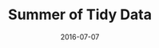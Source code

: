 ---
title: Summer of Tidy Data
text: These two summer sessions will be focused on the concept of tidy data and how it applies to your research.  Data managment and data design are something that, if done right, will make your subsequent analysis MUCH easier.  If little thought is given up front, then you'll be spending lots of time at the end.
link: https://github.com/rhodyrstats/rhodyrstats.github.io/issues/20
eventlink: 
location: "URI, Kingston, RI, CBLS Room 435"
date: 2016-07-07
publish: no
---